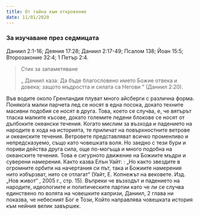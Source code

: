 ```yaml
---
title: От тайна към откровение
date: 11/01/2020
---
```


### За изучаване през седмицата
Даниил 2:1-16; Деяния 17:28; Даниил 2:17-49; Псалом 138; Йоан 15:5; Второзаконие 32:4; 1 Петър 2:4.

> <p>Стих за запаметяване</p>
> „ Даниил каза: Да бъде благословено името Божие отвека и довека; защото мъдростта и силата са Негови “ (Даниил 2:20).

Във водите около Гренландия плуват много айсберги с различна форма. Понякога малки парчета лед се носят в една посока, докато техните масивни подобия се носят в друга. Това, което се случва, е, че вятърът тласка малките късове, докато големите ледени блокове се носят от дълбоките океански течения. Когато мислим за възхода и падението на народите в хода на историята, те приличат на повърхностните ветрове и океанските течения. Ветровете представляват всичко променливо и непредсказуемо, също като човешката воля. Но заедно с тези бури и пориви действа друга сила, още по-могъща и много подобна на океанските течения. Това е сигурното движение на Божиите мъдри и суверени намерения. Както казва Елън Уайт: : „Но както звездите в огромните орбити на начертания си път, така и Божиите намерения нито избързват, нито се отлагат“ (Уайт, Е. Копнежът на вековете. Изд. „Нов живот“ , 2005 г., стр. 15). Въпреки че възходът и падението на народите, идеологиите и политическите партии като че ли се случва единствено по волята на човешките капризи, Даниил, 2 глава ни показва, че небесният Бог е Този, Който направлява човешката история към нейния велик завършек.